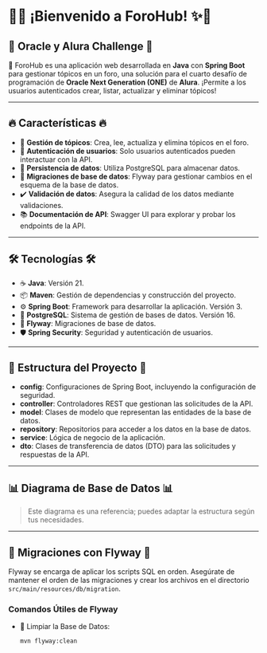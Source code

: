 # 🎉✨ **¡Bienvenido a ForoHub!** ✨🎉
## 🌟 **Oracle y Alura Challenge** 🌟

🚀 ForoHub es una aplicación web desarrollada en **Java** con **Spring Boot** para gestionar tópicos en un foro, una solución para el cuarto desafío de programación de **Oracle Next Generation (ONE)** de **Alura**. ¡Permite a los usuarios autenticados crear, listar, actualizar y eliminar tópicos!

---

## 🔥 **Características** 🔥

- 📝 **Gestión de tópicos**: Crea, lee, actualiza y elimina tópicos en el foro.
- 🔐 **Autenticación de usuarios**: Solo usuarios autenticados pueden interactuar con la API.
- 💾 **Persistencia de datos**: Utiliza PostgreSQL para almacenar datos.
- 🔄 **Migraciones de base de datos**: Flyway para gestionar cambios en el esquema de la base de datos.
- ✔️ **Validación de datos**: Asegura la calidad de los datos mediante validaciones.
- 📚 **Documentación de API**: Swagger UI para explorar y probar los endpoints de la API.

---

## 🛠️ **Tecnologías** 🛠️

- ☕ **Java**: Versión 21.
- 📦 **Maven**: Gestión de dependencias y construcción del proyecto.
- ⚙️ **Spring Boot**: Framework para desarrollar la aplicación. Versión 3.
- 🐘 **PostgreSQL**: Sistema de gestión de bases de datos. Versión 16.
- 📜 **Flyway**: Migraciones de base de datos.
- 🛡️ **Spring Security**: Seguridad y autenticación de usuarios.

---

## 📂 **Estructura del Proyecto** 📂

- **config**: Configuraciones de Spring Boot, incluyendo la configuración de seguridad.
- **controller**: Controladores REST que gestionan las solicitudes de la API.
- **model**: Clases de modelo que representan las entidades de la base de datos.
- **repository**: Repositorios para acceder a los datos en la base de datos.
- **service**: Lógica de negocio de la aplicación.
- **dto**: Clases de transferencia de datos (DTO) para las solicitudes y respuestas de la API.

---

## 📊 **Diagrama de Base de Datos** 📊

> Este diagrama es una referencia; puedes adaptar la estructura según tus necesidades.

---

## 🔄 **Migraciones con Flyway** 🔄

Flyway se encarga de aplicar los scripts SQL en orden. Asegúrate de mantener el orden de las migraciones y crear los archivos en el directorio `src/main/resources/db/migration`.

### Comandos Útiles de Flyway

- 🧹 Limpiar la Base de Datos:
  ```sh
  mvn flyway:clean
